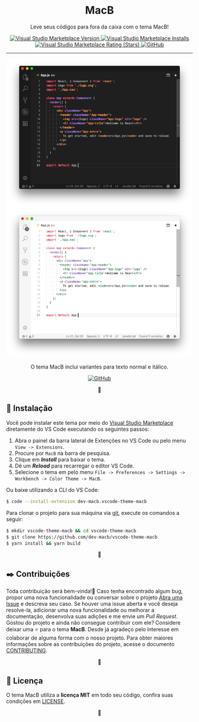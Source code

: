 <h1 align="center">MacB</h1>
<p align="center">Leve seus códigos para fora da caixa com o tema MacB!</p>






<div align="center">
    <a href="https://marketplace.visualstudio.com/items?itemName=dev-macb.macb-vscode-theme">
        <img alt="Visual Studio Marketplace Version" src="https://img.shields.io/visual-studio-marketplace/v/dev-macb.macb-vscode-theme?label=Vers%C3%A3o&style=for-the-badge&labelColor=001752&color=2850B8">
    </a>
    <a href="https://marketplace.visualstudio.com/items?itemName=dev-macb.macb-vscode-theme">
        <img alt="Visual Studio Marketplace Installs" src="https://img.shields.io/visual-studio-marketplace/i/dev-macb.macb-vscode-theme?label=INSTALA%C3%87%C3%95ES&style=for-the-badge&labelColor=001752&color=2850B8">
    </a>
    <a href="https://marketplace.visualstudio.com/items?itemName=dev-macb.macb-vscode-theme">
        <img alt="Visual Studio Marketplace Rating (Stars)" src="https://img.shields.io/visual-studio-marketplace/stars/dev-macb.macb-vscode-theme?label=Avalia%C3%A7%C3%A3o&style=for-the-badge&labelColor=001752&color=2850B8">
    </a>
    <a href="https://github.com/dev-macb/tema-macb/blob/main/LICENSE.md">
        <img alt="GitHub" src="https://img.shields.io/github/license/dev-macb/tema-macb?label=License&style=for-the-badge&labelColor=001752&color=2850B8">
    </a>
</div>


---


<div align="center">

![Tema Claro](images/screenshot-escuro.png)
![Tema Claro](images/screenshot-claro.png)

<p>O tema MacB inclui variantes para texto normal e itálico.</p>
<a href="https://marketplace.visualstudio.com/items?itemName=dev-macb.macb-vscode-theme">
        <img alt="GitHub" src="https://img.shields.io/static/v1.svg?label=Download&message=VS%20Code&style=for-the-badge&labelColor=001752&color=2850B8">
</a>
</div>
<p align="center">🔷</p>



<h2 id="instalação">🔧 Instalação</h2>
<p>
    Você pode instalar este tema por meio do <a href="https://marketplace.visualstudio.com/items?itemName=dev-macb.macb-vscode-theme">Visual Studio Marketplace</a> diretamente do VS Code executando os seguintes passos:
</p>
<ol>
    <li>Abra o painel da barra lateral de Extenções no VS Code ou pelo menu <code>View -> Extensions</code>.</li>
    <li>Procure por <code>MacB</code> na barra de pesquisa.</li>
    <li>Clique em <strong><em>Install</em></strong> para baixar o tema.</li>
    <li>Dê um <strong><em>Reload</em></strong> para recarregar o editor VS Code.</li>
    <li>Selecione o tema em pelo menu <code>File -> Preferences -> Settings -> Workbench -> Color Theme -> MacB</code>.</li>
</ol>
<p>
    Ou baixe utilizando a CLI do VS Code:
</p>

``` bash
$ code --install-extension dev-macb.vscode-theme-macb
``` 
<p>
    Para clonar o projeto para sua máquina via <a href="https://git-scm.com/">git</a>, execute os comandos a seguir:
</p>

``` bash
$ mkdir vscode-theme-macb && cd vscode-theme-macb
$ git clone https://github.com/dev-macb/vscode-theme-macb
$ yarn install && yarn build
``` 

<p align="center">🔷</p>



<h2 id="contribuições">✒️ Contribuições</h2>
<p>
    Toda contribuição será bem-vinda!🎉 Caso tenha encontrado algum bug, propor uma nova funcionalidade ou conversar sobre o projeto <a href="https://github.com/dev-macb/tema-macb/issues">Abra uma Issue</a> e descreva seu caso. Se houver uma issue aberta e você deseja resolve-la, adicionar uma nova funcionalidade ou melhorar a documentação, desenvolva suas adições e me envie um <em>Pull Request</em>. Gostou do projeto e ainda não consegue contribuir com ele? Considere deixar uma ⭐ para o tema <strong>MacB</strong>. Desde já agradeço pelo interesse em colaborar de alguma forma com o nosso projeto. Para obter maiores informações sobre as contribuições do projeto, acesse o documento <a href="">CONTRIBUTING</a>.
</p>
<p align="center">🔷</p>



<h2 id="licença">📄 Licença</h2>
<p>
    O tema MacB utiliza a <strong>licença MIT</strong> em todo seu código, confira suas condições em <a href="https://github.com/dev-macb/tema-macb/blob/main/LICENSE.md">LICENSE</a>.
</p>
<p align="center">🔷</p>
